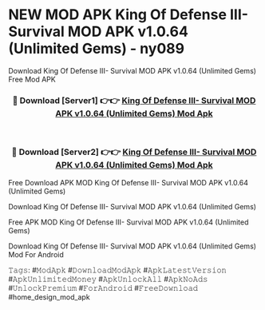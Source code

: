 # NEW MOD APK King Of Defense III- Survival MOD APK v1.0.64 (Unlimited Gems) - ny089
Download King Of Defense III- Survival MOD APK v1.0.64 (Unlimited Gems) Free Mod APK

<div align="center">
<h3>🔴 Download [Server1] 👉👉 <a href="https://apk-comot.site?title=King_Of_Defense_III-_Survival_MOD_APK_v1.0.64_(Unlimited_Gems)">King Of Defense III- Survival MOD APK v1.0.64 (Unlimited Gems) Mod Apk</a></h3><br>

<h3>🔴 Download [Server2] 👉👉 <a href="https://apk-comot.site?title=King_Of_Defense_III-_Survival_MOD_APK_v1.0.64_(Unlimited_Gems)">King Of Defense III- Survival MOD APK v1.0.64 (Unlimited Gems) Mod Apk</a></h3>
</div>


Free Download APK MOD King Of Defense III- Survival MOD APK v1.0.64 (Unlimited Gems)

Download King Of Defense III- Survival MOD APK v1.0.64 (Unlimited Gems) 

Free APK MOD King Of Defense III- Survival MOD APK v1.0.64 (Unlimited Gems) 

Download King Of Defense III- Survival MOD APK v1.0.64 (Unlimited Gems) Mod For Android

𝚃𝚊𝚐𝚜: #𝙼𝚘𝚍𝙰𝚙𝚔 #𝙳𝚘𝚠𝚗𝚕𝚘𝚊𝚍𝙼𝚘𝚍𝙰𝚙𝚔 #𝙰𝚙𝚔𝙻𝚊𝚝𝚎𝚜𝚝𝚅𝚎𝚛𝚜𝚒𝚘𝚗 #𝙰𝚙𝚔𝚄𝚗𝚕𝚒𝚖𝚒𝚝𝚎𝚍𝙼𝚘𝚗𝚎𝚢 #𝙰𝚙𝚔𝚄𝚗𝚕𝚘𝚌𝚔𝙰𝚕𝚕 #𝙰𝚙𝚔𝙽𝚘𝙰𝚍𝚜 #𝚄𝚗𝚕𝚘𝚌𝚔𝙿𝚛𝚎𝚖𝚒𝚞𝚖 #𝙵𝚘𝚛𝙰𝚗𝚍𝚛𝚘𝚒𝚍 #𝙵𝚛𝚎𝚎𝙳𝚘𝚠𝚗𝚕𝚘𝚊𝚍 #home_design_mod_apk